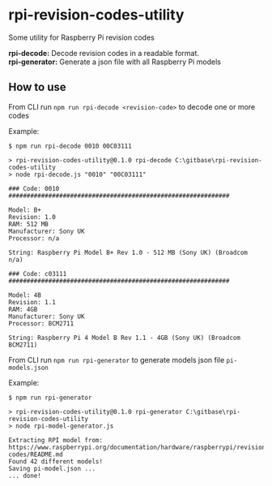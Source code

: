 # rpi-revision-codes-utility

Some utility for Raspberry Pi revision codes

**rpi-decode:** Decode revision codes in a readable format.\
**rpi-generator:** Generate a json file with all Raspberry Pi models

## How to use

From CLI run `npm run rpi-decode <revision-code>` to decode one or more codes 
 
Example:
```
$ npm run rpi-decode 0010 00C03111

> rpi-revision-codes-utility@0.1.0 rpi-decode C:\gitbase\rpi-revision-codes-utility
> node rpi-decode.js "0010" "00C03111"

### Code: 0010 #############################################################

Model: B+
Revision: 1.0
RAM: 512 MB
Manufacturer: Sony UK
Processor: n/a

String: Raspberry Pi Model B+ Rev 1.0 - 512 MB (Sony UK) (Broadcom n/a)

### Code: c03111 #############################################################

Model: 4B
Revision: 1.1
RAM: 4GB
Manufacturer: Sony UK
Processor: BCM2711

String: Raspberry Pi 4 Model B Rev 1.1 - 4GB (Sony UK) (Broadcom BCM2711)
```

From CLI run `npm run rpi-generator` to generate models json file `pi-models.json` 
 
Example:
```
$ npm run rpi-generator

> rpi-revision-codes-utility@0.1.0 rpi-generator C:\gitbase\rpi-revision-codes-utility
> node rpi-model-generator.js

Extracting RPI model from:
https://www.raspberrypi.org/documentation/hardware/raspberrypi/revision-codes/README.md
Found 42 different models!
Saving pi-model.json ...
... done!
```

